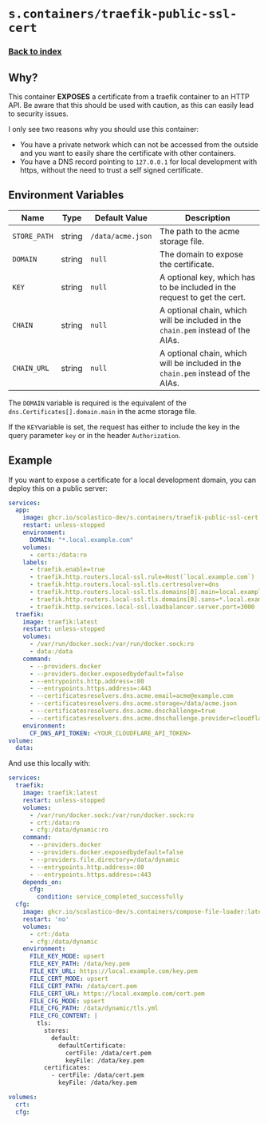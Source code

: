 # `s.containers/traefik-public-ssl-cert`

### [Back to index](../../README.md)

## Why?

This container **EXPOSES** a certificate from a traefik container to an HTTP API.
Be aware that this should be used with caution, as this can easily lead to security issues.

I only see two reasons why you should use this container:

- You have a private network which can not be accessed from the outside and you want to easily share the certificate with other containers.
- You have a DNS record pointing to `127.0.0.1` for local development with https, without the need to trust a self signed certificate.

## Environment Variables

| Name          | Type   | Default Value       | Description                                                                      |
| ------------- | ------ | ------------------- | -------------------------------------------------------------------------------- |
| `STORE_PATH`  | string | `/data/acme.json`   | The path to the acme storage file.                                               |
| `DOMAIN`      | string | `null`              | The domain to expose the certificate.                                            |
| `KEY`         | string | `null`              | A optional key, which has to be included in the request to get the cert.         |
| `CHAIN`       | string | `null`              | A optional chain, which will be included in the `chain.pem` instead of the AIAs. |
| `CHAIN_URL`   | string | `null`              | A optional chain, which will be included in the `chain.pem` instead of the AIAs. |

The `DOMAIN` variable is required is the equivalent of the `dns.Certificates[].domain.main` in the acme storage file.

If the `KEY`variable is set, the request has either to include the key in the query parameter `key` or in the header `Authorization`.

## Example

If you want to expose a certificate for a local development domain,
you can deploy this on a public server:

```yml
services:
  app:
    image: ghcr.io/scolastico-dev/s.containers/traefik-public-ssl-cert:latest
    restart: unless-stopped
    environment:
      DOMAIN: "*.local.example.com"
    volumes:
      - certs:/data:ro
    labels:
      - traefik.enable=true
      - traefik.http.routers.local-ssl.rule=Host(`local.example.com`)
      - traefik.http.routers.local-ssl.tls.certresolver=dns
      - traefik.http.routers.local-ssl.tls.domains[0].main=local.example.com
      - traefik.http.routers.local-ssl.tls.domains[0].sans=*.local.example.com
      - traefik.http.services.local-ssl.loadbalancer.server.port=3000
  traefik:
    image: traefik:latest
    restart: unless-stopped
    volumes:
      - /var/run/docker.sock:/var/run/docker.sock:ro
      - data:/data
    command:
      - --providers.docker
      - --providers.docker.exposedbydefault=false
      - --entrypoints.http.address=:80
      - --entrypoints.https.address=:443
      - --certificatesresolvers.dns.acme.email=acme@example.com
      - --certificatesresolvers.dns.acme.storage=/data/acme.json
      - --certificatesresolvers.dns.acme.dnschallenge=true
      - --certificatesresolvers.dns.acme.dnschallenge.provider=cloudflare
    environment:
      CF_DNS_API_TOKEN: <YOUR_CLOUDFLARE_API_TOKEN>
volume:
  data:
```

And use this locally with:

```yml
services:
  traefik:
    image: traefik:latest
    restart: unless-stopped
    volumes:
      - /var/run/docker.sock:/var/run/docker.sock:ro
      - crt:/data:ro
      - cfg:/data/dynamic:ro
    command:
      - --providers.docker
      - --providers.docker.exposedbydefault=false
      - --providers.file.directory=/data/dynamic
      - --entrypoints.http.address=:80
      - --entrypoints.https.address=:443
    depends_on:
      cfg:
        condition: service_completed_successfully
  cfg:
    image: ghcr.io/scolastico-dev/s.containers/compose-file-loader:latest
    restart: 'no'
    volumes:
      - crt:/data
      - cfg:/data/dynamic
    environment:
      FILE_KEY_MODE: upsert
      FILE_KEY_PATH: /data/key.pem
      FILE_KEY_URL: https://local.example.com/key.pem
      FILE_CERT_MODE: upsert
      FILE_CERT_PATH: /data/cert.pem
      FILE_CERT_URL: https://local.example.com/cert.pem
      FILE_CFG_MODE: upsert
      FILE_CFG_PATH: /data/dynamic/tls.yml
      FILE_CFG_CONTENT: |
        tls:
          stores:
            default:
              defaultCertificate:
                certFile: /data/cert.pem
                keyFile: /data/key.pem
          certificates:
            - certFile: /data/cert.pem
              keyFile: /data/key.pem

volumes:
  crt:
  cfg:
```
